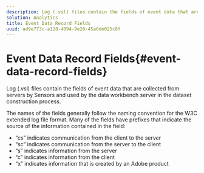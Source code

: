 ```yaml
---
description: Log (.vsl) files contain the fields of event data that are collected from servers by Sensors and used by the data workbench server in the dataset construction process.
solution: Analytics
title: Event Data Record Fields
uuid: ad9e773c-a128-4094-9e20-45a6de025c8f
---
```


# Event Data Record Fields{#event-data-record-fields}

Log (.vsl) files contain the fields of event data that are collected from servers by Sensors and used by the data workbench server in the dataset construction process.

 The names of the fields generally follow the naming convention for the W3C extended log file format. Many of the fields have prefixes that indicate the source of the information contained in the field:

* “cs” indicates communication from the client to the server 
* “sc” indicates communication from the server to the client 
* “s” indicates information from the server 
* “c” indicates information from the client 
* “x” indicates information that is created by an Adobe product

